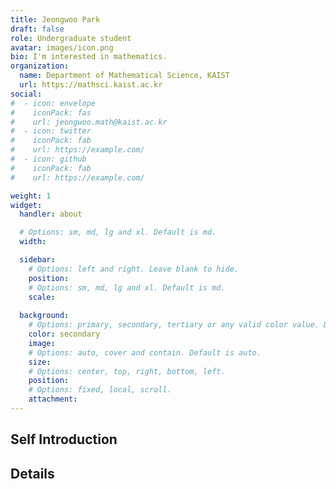 ```yaml
---
title: Jeongwoo Park
draft: false
role: Undergraduate student
avatar: images/icon.png
bio: I'm interested in mathematics.
organization:
  name: Department of Mathematical Science, KAIST
  url: https://mathsci.kaist.ac.kr
social:
#  - icon: envelope
#    iconPack: fas
#    url: jeongwoo.math@kaist.ac.kr
#  - icon: twitter
#    iconPack: fab
#    url: https://example.com/
#  - icon: github
#    iconPack: fab
#    url: https://example.com/

weight: 1
widget:
  handler: about

  # Options: sm, md, lg and xl. Default is md.
  width:

  sidebar:
    # Options: left and right. Leave blank to hide.
    position:
    # Options: sm, md, lg and xl. Default is md.
    scale:
  
  background:
    # Options: primary, secondary, tertiary or any valid color value. Default is primary.
    color: secondary
    image:
    # Options: auto, cover and contain. Default is auto.
    size:
    # Options: center, top, right, bottom, left.
    position:
    # Options: fixed, local, scroll.
    attachment: 
---
```


## Self Introduction

<!--Hello?-->

## Details  

<!--Hello?-->
